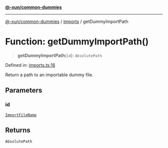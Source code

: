 [**@-xun/common-dummies**](../../README.md)

***

[@-xun/common-dummies](../../README.md) / [imports](../README.md) / getDummyImportPath

# Function: getDummyImportPath()

> **getDummyImportPath**(`id`): `AbsolutePath`

Defined in: [imports.ts:16](https://github.com/Xunnamius/test-utils/blob/ad80774f51f13da047823e0cd993cdd1866f77d9/packages/common-dummies/src/imports.ts#L16)

Return a path to an importable dummy file.

## Parameters

### id

[`ImportFileName`](../type-aliases/ImportFileName.md)

## Returns

`AbsolutePath`
